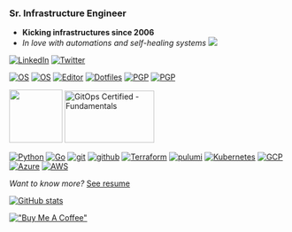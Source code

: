 ### Sr. Infrastructure Engineer
- **Kicking infrastructures since 2006**
- _In love with automations and self-healing systems_
![](https://hit.yhype.me/github/profile?user_id=19665312)
<!-- Made with love and https://shields.io/ -->
[![LinkedIn](https://img.shields.io/badge/LinkedIn-mbovo-informational?style=social&logo=linkedin&logoColor=black)](https://www.linkedin.com/in/mbovo/)
[![Twitter](https://img.shields.io/badge/twitter-bvomnl-informational?style=social&logo=twitter&logoColor=blue)](https://twitter.com/bvomnl)

[![OS](https://img.shields.io/badge/OS-macOS-informational?style=flat&logo=apple&logoColor=white)](https://en.wikipedia.org/wiki/MacOS)
[![OS](https://img.shields.io/badge/OS-Arch-informational?style=flat&logo=archlinux&logoColor=white)](https://archlinux.org)
[![Editor](https://img.shields.io/badge/Editor-VSCode-blue?style=flat&logo=visual-studio-code&logoColor=white)](https://code.visualstudio.com/)
[![Dotfiles](https://img.shields.io/badge/Setup-Dotfiles-blue?style=flat&logo=when-i-work&logoColor=white)](https://github.com/mbovo/dotfiles)
[![PGP](https://img.shields.io/badge/pgp%20-AA0D4D08E92328E4-green?style=flat&logo=Bitwarden&logoColor=white)](https://github.com/mbovo.gpg)
[![PGP](https://img.shields.io/badge/pgp%20-78BBE16C3B6EC1C8-green?style=flat&logo=Bitwarden&logoColor=white)](https://keybase.io/bvomnl/pgp_keys.asc?fingerprint=f06e4e3168d9bd381938ec7c78bbe16c3b6ec1c8)

<a href="https://www.credly.com/badges/b03be37e-5e02-40e5-bc66-ccde0d81250c"><img src="https://images.credly.com/images/8b8ed108-e77d-4396-ac59-2504583b9d54/cka_from_cncfsite__281_29.png" height="96px" width="96px" /></a>
<a href="https://github.com/mbovo/mbovo/blob/main/certificate-gitops-fundamentals-6197cb3b2fbcec4da328aab2.pdf"><img alt="GitOps Certified - Fundamentals" src="https://lwfiles.mycourse.app/codefresh-public/custom/400x0_496953759882a1c17316bb7114216fc5.png" height="94px" width="162px"></a>

[![Python](https://img.shields.io/badge/-python-teal?style=flat-square&logo=python&logoColor=white)](https://python.org/)
[![Go](https://img.shields.io/badge/-go-29BEB0?style=flat-square&logo=go&logoColor=white)](https://www.go.dev)
[![git](https://img.shields.io/badge/-git-red?style=flat-square&logo=git&logoColor=black)](https://www.git-scm.com/)
[![github](https://img.shields.io/badge/-GitHub-black?style=flat-square&logo=github&logoColor=white)](https://www.github.com/)
[![Terraform](https://img.shields.io/badge/-Terraform-623ce4?style=flat-square&logo=terraform&logoColor=white)](https://www.terraform.io/)
[![pulumi](https://img.shields.io/badge/-Pulumi-violet?style=flat-square&logo=pulumi&logoColor=white)](https://pulumi.com/mbovo)
[![Kubernetes](https://img.shields.io/badge/-kubernetes-blue?style=flat-square&logo=kubernetes&logoColor=white)](https://www.kubernetes.io/)
[![GCP](https://img.shields.io/badge/-GCP-green?style=flat-square&logo=googlecloud&logoColor=white)](https://cloud.google.com)
[![Azure](https://img.shields.io/badge/-Azure-008AD7?style=flat-square&logo=microsoftazure&logoColor=white)](https://azure.com)
[![AWS](https://img.shields.io/badge/-AWS-FF9900?style=flat-square&logo=amazon-aws&logoColor=black)](https://github.com/mbovo)

_Want to know more?_ [See resume](https://mbovo.me/resume)

[![GitHub stats](https://github-readme-stats.vercel.app/api?username=mbovo&count_private=true&show_icons=true)](https://github.com/mbovo)

[!["Buy Me A Coffee"](https://www.buymeacoffee.com/assets/img/custom_images/orange_img.png)](https://www.buymeacoffee.com/4ml2dgadx)